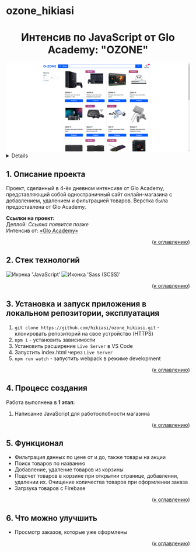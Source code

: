 # ozone_hikiasi

<h1 align="center">Интенсив по JavaScript от Glo Academy: "OZONE"</h1>

<div align="center">
  <a href="">
    <img width="575" alt="Снимок экрана 2023-05-30 в 14 45 48" src="https://github.com/hikiasi/ozone_hikiasi/blob/de41f52b52ad148d6f11ed14a695ebaa8f04a29d/main_page_ozone.jpg">
  </a>
</div>

<a name="summary">
  <details>
    <summary>Оглавление</summary>
    <ol>
      <li><a href="#project-description">Описание проекта</a></li>
      <li><a href="#technologies">Стек технологий</a></li>
      <li><a href="#installation">Установка и запуск приложения в локальном репозитории, эксплуатация</a></li>
      <li><a href="#establishing">Процесс создания</a></li>
      <li><a href="#functionality">Функционал</a></li>
      <li><a href="#enhancement">Что можно улучшить</a></li>
    </ol>
  </details>
</a>

<a name="project-description"><h2>1. Описание проекта</h2></a>
Проект, сделанный в 4-ёх дневном интенсиве от Glo Academy, представляющий собой одностраничный сайт онлайн-магазина с добавлением, удалением и фильтрацией товаров. Верстка была предоставлена от Glo Academy. 

<b>Ссылки на проект:</b>
<br>
Деплой: <i>Ссылка появится позже</i>
<br>
Интенсив от: <a href="[https://xn--80aqfgda6as.xn--p1ai/](https://www.youtube.com/@Glo_Academy/streams)">&laquo;Glo Academy&raquo;</a>
<br>

<div align="right">(<a href="#summary">к оглавлению</a>)</div>

<a name="technologies"><h2>2. Стек технологий</h2></a>
<span>
  <img src="https://img.shields.io/badge/JavaScript-323330?style=for-the-badge&logo=javascript&logoColor=F7DF1E" alt="Иконка 'JavaScript'">
  <img src="https://img.shields.io/badge/Sass-CC6699?style=for-the-badge&logo=sass&logoColor=white" alt="Иконка 'Sass (SCSS)'">
</span>

<div align="right">(<a href="#summary">к оглавлению</a>)</div>

<a name="installation"><h2>3. Установка и запуск приложения в локальном репозитории, эксплуатация</h2></a>
1. `git clone https://github.com/hikiasi/ozone_hikiasi.git` - клонировать репозиторий на свое устройство (HTTPS)
2. `npm i` - установить зависимости
3. Установить расширение `Live Server` в VS Code
4. Запустить index.html через `Live Server`
5. `npm run watch` - запустить webpack в режиме development

<div align="right">(<a href="#summary">к оглавлению</a>)</div>

<a name="establishing"><h2>4. Процесс создания</h2></a>
Работа выполнена в <b>1 этап</b>:
<br>
1. Написание JavaScript для работоспобности магазина

<div align="right">(<a href="#summary">к оглавлению</a>)</div>

<a name="functionality"><h2>5. Функционал</h2></a>
- Фильтрация данных по цене от и до, также товары на акции
- Поиск товаров по названию
- Добавление, удаление товаров из корзины
- Подсчет товаров в корзине при открытии странице, добавлении, удалении их. Очищение количества товаров при оформлении заказа
- Загрзука товаров с Firebase

<div align="right">(<a href="#summary">к оглавлению</a>)</div>

<a name="enhancement"><h2>6. Что можно улучшить</h2></a>
- Просмотр заказов, которые уже оформлены

<div align="right">(<a href="#summary">к оглавлению</a>)</div>
